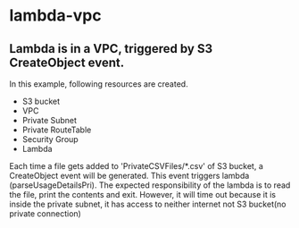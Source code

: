 # lambda-vpc

## Lambda is in a VPC, triggered by S3 CreateObject event.

In this example, following resources are created.


- S3 bucket
- VPC
- Private Subnet
- Private RouteTable
- Security Group
- Lambda



Each time a file gets added to 'PrivateCSVFiles/*.csv' of S3 bucket, a CreateObject event will be generated.
This event triggers lambda (parseUsageDetailsPri).
The expected responsibility of the lambda is to read the file, print the contents and exit.
However, it will time out because it is inside the private subnet, it has access to neither internet not S3 bucket(no private connection)
